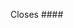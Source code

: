 <!---

Add the issue number that is discussed and fixed by this PR (In the form
`Closes #123`). If this PR doesn't fix an issue, remove the line below. This will
also lead to us not treating this PR as an important one. It might be closed
without a review.

If there is no issue associated with this PR and you are not a maintainer of
this repository, your PR might be closed without a review.

-->

Closes ####

<!---

Explain what this PR does and what existing problem it solves. If this PR is a
work in progress, please prefix the title with [WIP].

-->

<!--

Make sure that the code is readable and well-documented. If you have added new
functionality, please add the necessary documentation.
If testing of the new functionality is possible, please add tests.

-->
